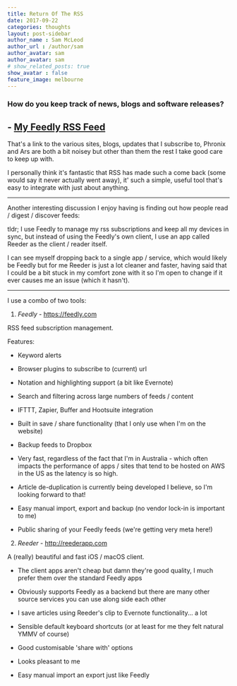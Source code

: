 ```yaml
---
title: Return Of The RSS
date: 2017-09-22
categories: thoughts
layout: post-sidebar
author_name : Sam McLeod
author_url : /author/sam
author_avatar: sam
author_avatar: sam
# show_related_posts: true
show_avatar : false
feature_image: melbourne
---
```


### How do you keep track of news, blogs and software releases?

## - [My Feedly RSS Feed](http://feedly.com/smcleod/blogs)

That's a link to the various sites, blogs, updates that I subscribe to, Phronix and Ars are both a bit noisey but other than them the rest I take good care to keep up with.

I personally think it's fantastic that RSS has made such a come back (some would say it never actually went away), it' such a simple, useful tool that's easy to integrate with just about anything.

----

Another interesting discussion I enjoy having is finding out how people read / digest / discover feeds:

tldr; I use Feedly to manage my rss subscriptions and keep all my devices in sync, but instead of using the Feedly's own client, I use an app called Reeder as the client / reader itself.

I can see myself dropping back to a single app / service, which would likely be Feedly but for me Reeder is just a lot cleaner and faster, having said that I could be a bit stuck in my comfort zone with it so I'm open to change if it ever causes me an issue (which it hasn't).

----

I use a combo of two tools:

1. *Feedly* - https://feedly.com

RSS feed subscription management.

Features:

- Keyword alerts

- Browser plugins to subscribe to (current) url

- Notation and highlighting support (a bit like Evernote)

- Search and filtering across large numbers of feeds / content

- IFTTT, Zapier, Buffer and Hootsuite integration

- Built in save / share functionality (that I only use when I'm on the website)

- Backup feeds to Dropbox

- Very fast, regardless of the fact that I'm in Australia - which often impacts the performance of apps / sites that tend to be hosted on AWS in the US as the latency is so high.

- Article de-duplication is currently being developed I believe, so I'm looking forward to that!

- Easy manual import, export and backup (no vendor lock-in is important to me)

- Public sharing of your Feedly feeds (we're getting very meta here!)

2. *Reeder* - http://reederapp.com

A (really) beautiful and fast iOS / macOS client.

- The client apps aren't cheap but damn they're good quality, I much prefer them over the standard Feedly apps

- Obviously supports Feedly as a backend but there are many other source services you can use along side each other

- I save articles using Reeder's clip to Evernote functionality... a lot

- Sensible default keyboard shortcuts (or at least for me they felt natural YMMV of course)

- Good customisable 'share with' options

- Looks pleasant to me

- Easy manual import an export just like Feedly